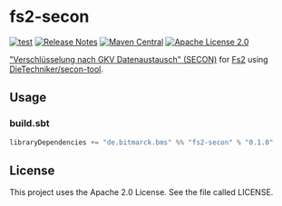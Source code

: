# fs2-secon

[![test](https://github.com/bitmarck-service/fs2-secon/actions/workflows/test.yml/badge.svg)](https://github.com/bitmarck-service/fs2-secon/actions/workflows/test.yml)
[![Release Notes](https://img.shields.io/github/release/bitmarck-service/fs2-secon.svg?maxAge=3600)](https://github.com/bitmarck-service/fs2-secon/releases/latest)
[![Maven Central](https://img.shields.io/maven-central/v/de.bitmarck.bms/fs2-secon_2.13)](https://search.maven.org/artifact/de.bitmarck.bms/fs2-secon_2.13)
[![Apache License 2.0](https://img.shields.io/github/license/bitmarck-service/fs2-secon.svg?maxAge=3600)](https://www.apache.org/licenses/LICENSE-2.0)

["Verschlüsselung nach GKV Datenaustausch" (SECON)](https://gkv-datenaustausch.de/media/dokumente/standards_und_normen/technische_spezifikationen/Anlage_16_-_Security_Schnittstelle.pdf) for [Fs2]() using [DieTechniker/secon-tool](https://github.com/DieTechniker/secon-tool).

## Usage

### build.sbt

```sbt
libraryDependencies += "de.bitmarck.bms" %% "fs2-secon" % "0.1.0"
```

## License

This project uses the Apache 2.0 License. See the file called LICENSE.
